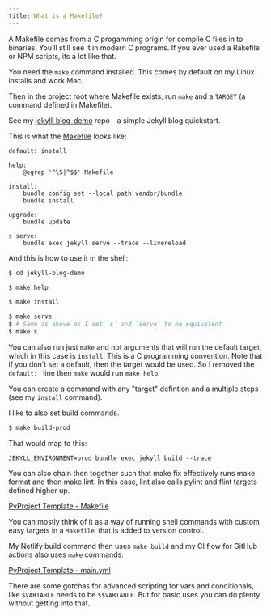 ```yaml
---
title: What is a Makefile?
---
```


A Makefile comes from a C progamming origin for compile C files in to binaries. You’ll still see it in modern C programs. If you ever used a Rakefile or NPM scripts, its a lot like that.

You need the `make` command installed. This comes by default on my Linux installs and work Mac.

Then in the project root where Makefile exists, run `make` and a `TARGET` (a command defined in Makefile).

See my [jekyll-blog-demo](https://github.com/MichaelCurrin/jekyll-blog-demo) repo - a simple Jekyll blog quickstart.

This is what the [Makefile](https://github.com/MichaelCurrin/jekyll-blog-demo/blob/master/Makefile) looks like:

```make
default: install

help:
	@egrep '^\S|^$$' Makefile

install:
	bundle config set --local path vendor/bundle
	bundle install

upgrade:
	bundle update

s serve:
	bundle exec jekyll serve --trace --livereload
```

And this is how to use it in the shell:

```sh
$ cd jekyll-blog-demo

$ make help

$ make install

$ make serve
$ # Same as above as I set `s` and `serve` to be equivalent
$ make s
```

You can also run just `make` and not arguments that will run the default target, which in this case is `install`. This is a C programming convention. Note that if you don't set a default, then the target would be used. So I removed the `default: ` line then `make` would run `make help`.


You can create a command with any "target" defintion and a multiple steps (see my `install` command). 

I like to also set build commands.

```sh
$ make build-prod
```

That would map to this:

```
JEKYLL_ENVIRONMENT=prod bundle exec jekyll build --trace
```

You can also chain then together such that make fix effectively runs make format and then make lint. In this case, lint also calls pylint and flint targets defined higher up.

[PyProject Template - Makefile](https://github.com/MichaelCurrin/py-project-template/blob/master/Makefile#L37)


You can mostly think of it as a way of running shell commands with custom easy targets in a `Makefile `that is added to version control.

My Netlify build command then uses `make build` and my CI flow for GitHub actions also uses `make` commands.

[PyProject Template - main.yml](https://github.com/MichaelCurrin/py-project-template/blob/master/.github/workflows/main.yml#L18)

There are some gotchas for advanced scripting for vars and conditionals, like `$VARIABLE` needs to be `$$VARIABLE`. But for basic uses you can do plenty without getting into that.
